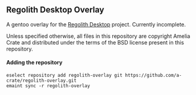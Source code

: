 ## Regolith Desktop Overlay
A gentoo overlay for the [Regolith Desktop](https://regolith-linux.org/) project. Currently incomplete.

Unless specified otherwise, all files in this repository are copyright Amelia Crate and distributed under the terms of the BSD license present in this repository.

#### Adding the repository
```
eselect repository add regolith-overlay git https://github.com/a-crate/regolith-overlay.git
emaint sync -r regolith-overlay
```
